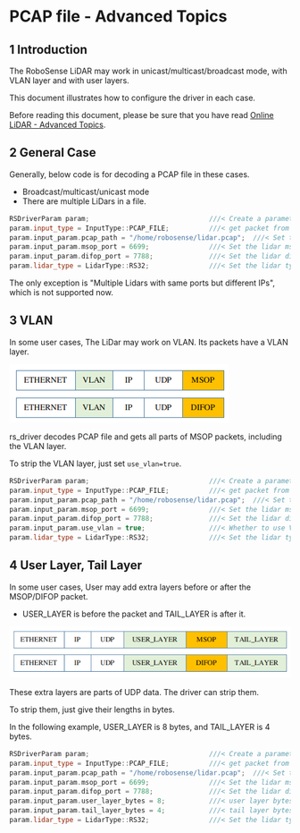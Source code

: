 # PCAP file - Advanced Topics

## 1 Introduction

 The RoboSense LiDAR may work in unicast/multicast/broadcast mode, with VLAN layer and with user layers.

This document illustrates how to configure the driver in each case.

Before reading this document, please be sure that you have read [Online LiDAR - Advanced Topics](./online_lidar_advanced_topics.md).

## 2 General Case

Generally, below code is for decoding a PCAP file in these cases.
+ Broadcast/multicast/unicast mode
+ There are multiple LiDars in a file.

```c++
RSDriverParam param;                              ///< Create a parameter object
param.input_type = InputType::PCAP_FILE;          ///< get packet from online lidar
param.input_param.pcap_path = "/home/robosense/lidar.pcap";  ///< Set the pcap file path
param.input_param.msop_port = 6699;               ///< Set the lidar msop port number, the default is 6699
param.input_param.difop_port = 7788;              ///< Set the lidar difop port number, the default is 7788
param.lidar_type = LidarType::RS32;               ///< Set the lidar type.
```

The only exception is "Multiple Lidars with same ports but different IPs", which is not supported now.

## 3 VLAN

In some user cases, The LiDar may work on VLAN.  Its packets have a VLAN layer.

![](./img/12_vlan_layer.png)

rs_driver decodes PCAP file and gets all parts of MSOP packets, including the VLAN layer. 

To strip the VLAN layer, just set `use_vlan=true`.

```c++
RSDriverParam param;                              ///< Create a parameter object
param.input_type = InputType::PCAP_FILE;          ///< get packet from online lidar
param.input_param.pcap_path = "/home/robosense/lidar.pcap";  ///< Set the pcap file path
param.input_param.msop_port = 6699;               ///< Set the lidar msop port number, the default is 6699
param.input_param.difop_port = 7788;              ///< Set the lidar difop port number, the default is 7788
param.input_param.use_vlan = true;                ///< Whether to use VLAN layer.
param.lidar_type = LidarType::RS32;               ///< Set the lidar type.
```

## 4 User Layer, Tail Layer 

In some user cases, User may add extra layers before or after the MSOP/DIFOP packet.
+ USER_LAYER is before the packet and TAIL_LAYER is after it.

![](./img/12_user_layer.png)

These extra layers are parts of UDP data. The driver can strip them. 

To strip them, just give their lengths in bytes. 

In the following example, USER_LAYER is 8 bytes, and TAIL_LAYER is 4 bytes.

```c++
RSDriverParam param;                              ///< Create a parameter object
param.input_type = InputType::PCAP_FILE;          ///< get packet from online lidar
param.input_param.pcap_path = "/home/robosense/lidar.pcap";  ///< Set the pcap file path
param.input_param.msop_port = 6699;               ///< Set the lidar msop port number, the default is 6699
param.input_param.difop_port = 7788;              ///< Set the lidar difop port number, the default is 7788
param.input_param.user_layer_bytes = 8;           ///< user layer bytes. there is no user layer if it is 0
param.input_param.tail_layer_bytes = 4;           ///< tail layer bytes. there is no user layer if it is 0
param.lidar_type = LidarType::RS32;               ///< Set the lidar type.
```















